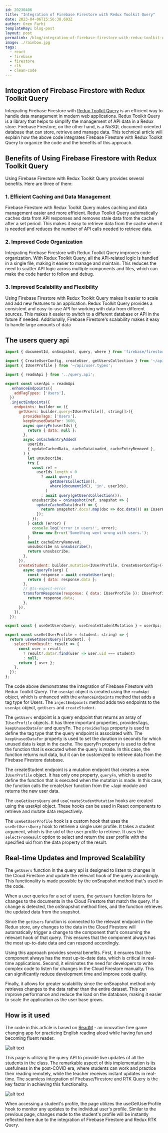 ```yaml
---
id: 20230406
title: "Integration of Firebase Firestore with Redux Toolkit Query"
date: 2023-04-06T15:56:38.693Z
author: Oren Farhi
templateKey: blog-post
layout: post
permalink: /blog/integration-of-firebase-firestore-with-redux-toolkit-query/
image: ./rainbow.jpg
tags:
  - react
  - firebase
  - firestore
  - rtk
  - clean-code
---
```


## Integration of Firebase Firestore with Redux Toolkit Query

Integrating Firebase Firestore with [Redux Toolkit Query] is an efficient way to handle data management in modern web applications. Redux Toolkit Query is a library that helps to simplify the management of API data in a Redux store. Firebase Firestore, on the other hand, is a NoSQL document-oriented database that can store, retrieve and manage data. This technical article will explain how the above code integrates Firebase Firestore with Redux Toolkit Query to organize the code and the benefits of this approach.

## Benefits of Using Firebase Firestore with Redux Toolkit Query

Using Firebase Firestore with Redux Toolkit Query provides several benefits. Here are three of them:

### 1. Efficient Caching and Data Management
Firebase Firestore with Redux Toolkit Query makes caching and data management easier and more efficient. Redux Toolkit Query automatically caches data from API responses and removes stale data from the cache after a set period. This makes it easy to retrieve data from the cache when it is needed and reduces the number of API calls needed to retrieve data.

### 2. Improved Code Organization
Integrating Firebase Firestore with Redux Toolkit Query improves code organization. With Redux Toolkit Query, all the API-related logic is handled in a single file, making it easier to manage and maintain. This reduces the need to scatter API logic across multiple components and files, which can make the code harder to follow and debug.

### 3. Improved Scalability and Flexibility
Using Firebase Firestore with Redux Toolkit Query makes it easier to scale and add new features to an application. Redux Toolkit Query provides a consistent and easy-to-use API for working with data from different sources. This makes it easier to switch to a different database or API in the future if needed. Additionally, Firebase Firestore's scalability makes it easy to handle large amounts of data

## The users query api

```javascript
import { documentId, onSnapshot, query, where } from 'firebase/firestore';

import { CreateUserConfig, createUser, getUsersCollection } from '~/api';
import { IUserProfile } from '~/api/user.types';

import { readmApi } from '../query.api';

export const userApi = readmApi
  .enhanceEndpoints({
    addTagTypes: ['Users'],
  })
  .injectEndpoints({
    endpoints: builder => ({
      getUsers: builder.query<IUserProfile[], string[]>({
        providesTags: ['Users'],
        keepUnusedDataFor: 3600,
        async queryFn(userIds) {
          return { data: null };
        },
        async onCacheEntryAdded(
          userIds,
          { updateCachedData, cacheDataLoaded, cacheEntryRemoved },
        ) {
          let unsubscribe;
          try {
            const ref =
              userIds.length > 0
                ? await query(
                    getUsersCollection(),
                    where(documentId(), 'in', userIds),
                  )
                : await query(getUsersCollection());
            unsubscribe = onSnapshot(ref, snapshot => {
              updateCachedData(draft => {
                return snapshot?.docs?.map(doc => doc.data()) as IUserProfile[];
              });
            });
          } catch (error) {
            console.log('error in users!', error);
            throw new Error('Something went wrong with users.');
          }
          await cacheEntryRemoved;
          unsubscribe && unsubscribe();
          return unsubscribe;
        },
      }),
      createStudent: builder.mutation<IUserProfile, CreateUserConfig>({
        async queryFn(arg) {
          const response = await createUser(arg);
          return { data: response.data };
        },
        // @ts-expect-error
        transformResponse(response: { data: IUserProfile }): IUserProfile {
          return response.data;
        },
      }),
    }),
  });

export const { useGetUsersQuery, useCreateStudentMutation } = userApi;

export const useGetUserProfile = (student: string) => {
  return useGetUsersQuery([student], {
    selectFromResult: result => {
      const user = result
        ? result?.data?.find(user => user.uid === student)
        : null;
      return { user };
    },
  });
};
```

The code above demonstrates the integration of Firebase Firestore with Redux Toolkit Query. The `userApi` object is created using the `readmApi` object, which is enhanced with the `enhanceEndpoints` method that adds a tag type for Users. The `injectEndpoints` method adds two endpoints to the `userApi` object, `getUsers` and `createStudent`.

The `getUsers` endpoint is a query endpoint that returns an array of `IUserProfile` objects. It has three important properties, providesTags, `keepUnusedDataFor` and queryFn. The `providesTags` property is used to define the tag type that the query endpoint is associated with. The `keepUnusedDataFor` property is used to set the duration in seconds for which unused data is kept in the cache. The queryFn property is used to define the function that is executed when the query is made. In this case, the function returns null data, but it can be customized to retrieve data from the Firebase Firestore database.

The createStudent endpoint is a mutation endpoint that creates a new `IUserProfile` object. It has only one property, `queryFn`, which is used to define the function that is executed when the mutation is made. In this case, the function calls the createUser function from the ~/api module and returns the new user data.

The `useGetUsersQuery` and `useCreateStudentMutation` hooks are created using the userApi object. These hooks can be used in React components to retrieve and mutate data respectively.

The `useGetUserProfile` hook is a custom hook that uses the `useGetUsersQuery` hook to retrieve a single user profile. It takes a student argument, which is the uid of the user profile to retrieve. It uses the `selectFromResult` option to select and return the user profile with the specified uid from the data property of the result.

## Real-time Updates and Improved Scalability

The `getUsers` function in the query api is designed to listen to changes in the Cloud Firestore and update the relevant hook of the query accordingly. This functionality is made possible by the onSnapshot method that's used in the code.

When a user queries for a set of users, the `getUsers` function listens for changes to the documents in the Cloud Firestore that match the query. If a change is detected, the onSnapshot method fires, and the function retrieves the updated data from the snapshot.

Since the `getUsers` function is connected to the relevant endpoint in the Redux store, any changes to the data in the Cloud Firestore will automatically trigger a change to the component that's consuming the relevant hook of that query. This ensures that the component always has the most up-to-date data and can respond accordingly.

Using this approach provides several benefits. First, it ensures that the component always has the most up-to-date data, which is critical in real-time applications. Second, it eliminates the need for developers to write complex code to listen for changes in the Cloud Firestore manually. This can significantly reduce development time and improve code quality.

Finally, it allows for greater scalability since the onSnapshot method only retrieves changes to the data rather than the entire dataset. This can improve performance and reduce the load on the database, making it easier to scale the application as the user base grows.
## How is it used
The code in this article is based on [ReadM] - an innovative free game changing app for practicing English reading aloud while having fun and becoming fluent reader.

![alt text][classes]

This page is utilizing the query API to provide live updates of all the students in the class. The remarkable aspect of this implementation is its usefulness in the post-COVID era, where students can work and practice their reading remotely, while the teacher receives instant updates in real-time. The seamless integration of Firebase/Firestore and RTK Query is the key factor in achieving this functionality.

![alt text][student]

When accessing a student's profile, the page utilizes the useGetUserProfile hook to monitor any updates to the individual user's profile. Similar to the previous page, changes made to the student's profile will be instantly reflected here due to the integration of Firebase Firestore and Redux RTK Query.

[readm]: https://readm.app
[Redux Toolkit Query]: https://redux-toolkit.js.org/rtk-query/usage/queries
[classes]: ./classes.png "classes page in readm practice reading aloud app"
[student]: ./student.png "classes page in readm practice reading aloud app"

